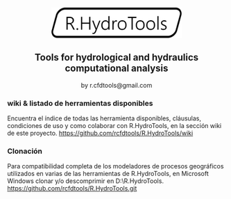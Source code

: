 <div align="center">
  <br>
  <img alt="R.HydroTools" src="https://github.com/rcfdtools/rcfdtools/blob/main/Icons/R.HydroTools.svg" width="300px">
  <h2>Tools for hydrological and hydraulics computational analysis</h2>
  by r.cfdtools@gmail.com
</div>


### wiki & listado de herramientas disponibles

Encuentra el índice de todas las herramienta disponibles, cláusulas, condiciones de uso y como colaborar con R.HydroTools, en la sección wiki de este proyecto. https://github.com/rcfdtools/R.HydroTools/wiki


### Clonación

Para compatibilidad completa de los modeladores de procesos geográficos utilizados en varias de las herramientas de R.HydroTools, en Microsoft Windows clonar y/o descomprimir en D:\R.HydroTools\. https://github.com/rcfdtools/R.HydroTools.git

